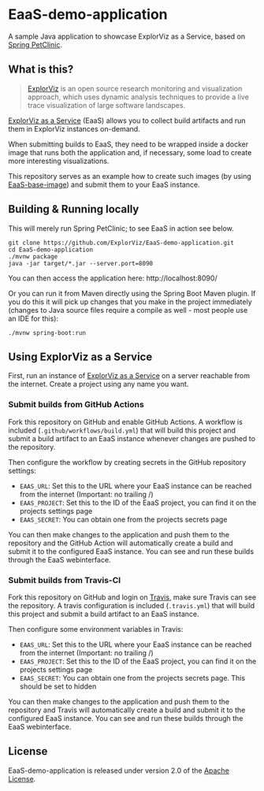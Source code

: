 # EaaS-demo-application

A sample Java application to showcase ExplorViz as a Service, based on [Spring PetClinic](https://github.com/spring-projects/spring-petclinic). 

## What is this?

> [ExplorViz](https://www.explorviz.net/) is an open source research monitoring and visualization approach, which uses dynamic analysis techniques to provide a live trace visualization of large software landscapes. 

[ExplorViz as a Service](https://github.com/ExplorViz/EaaS-server) (EaaS) allows you to collect build artifacts and run them in ExplorViz instances on-demand.

When submitting builds to EaaS, they need to be wrapped inside a docker image that runs both the application and, if necessary, some load to create more interesting visualizations.

This repository serves as an example how to create such images (by using [EaaS-base-image](https://github.com/ExplorViz/EaaS-base-image)) and submit them to your EaaS instance.

## Building & Running locally

This will merely run Spring PetClinic; to see EaaS in action see below.

```
git clone https://github.com/ExplorViz/EaaS-demo-application.git
cd EaaS-demo-application
./mvnw package
java -jar target/*.jar --server.port=8090
```

You can then access the application here: http://localhost:8090/

Or you can run it from Maven directly using the Spring Boot Maven plugin. If you do this it will pick up changes that you make in the project immediately (changes to Java source files require a compile as well - most people use an IDE for this):

```
./mvnw spring-boot:run
```

## Using ExplorViz as a Service

First, run an instance of [ExplorViz as a Service](https://github.com/ExplorViz/EaaS-server) on a server reachable from the internet. Create a project using any name you want.

### Submit builds from GitHub Actions

Fork this repository on GitHub and enable GitHub Actions. A workflow is included (`.github/workflows/build.yml`) that will build this project and submit a build artifact to an EaaS instance whenever changes are pushed to the repository.

Then configure the workflow by creating secrets in the GitHub repository settings:

- `EAAS_URL`: Set this to the URL where your EaaS instance can be reached from the internet (Important: no trailing /)
- `EAAS_PROJECT`: Set this to the ID of the EaaS project, you can find it on the projects settings page
- `EAAS_SECRET`: You can obtain one from the projects secrets page

You can then make changes to the application and push them to the repository and the GitHub Action will automatically create a build and submit it to the configured EaaS instance. You can see and run these builds through the EaaS webinterface.

### Submit builds from Travis-CI

Fork this repository on GitHub and login on [Travis](https://travis-ci.org), make sure Travis can see the repository. A travis configuration is included (`.travis.yml`) that will build this project and submit a build artifact to an EaaS instance.

Then configure some environment variables in Travis:

- `EAAS_URL`: Set this to the URL where your EaaS instance can be reached from the internet (Important: no trailing /)
- `EAAS_PROJECT`: Set this to the ID of the EaaS project, you can find it on the projects settings page
- `EAAS_SECRET`: You can obtain one from the projects secrets page. This should be set to hidden

You can then make changes to the application and push them to the repository and Travis will automatically create a build and submit it to the configured EaaS instance. You can see and run these builds through the EaaS webinterface.

## License

EaaS-demo-application is released under version 2.0 of the [Apache License](https://www.apache.org/licenses/LICENSE-2.0).
